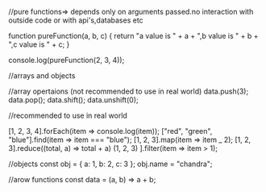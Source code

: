 //pure functions=> depends only on arguments passed.no interaction with outside code or with api's,databases etc

function pureFunction(a, b, c) {
return "a value is " + a + ",b value is " + b + ",c value is " + c;
}

console.log(pureFunction(2, 3, 4));

//arrays and objects

//array opertaions (not recommended to use in real world)
data.push(3);
data.pop();
data.shift();
data.unshift(0);

//recommended to use in real world

[1, 2, 3, 4].forEach(item => console.log(item));
["red", "green", "blue"].find(item => item === "blue");
[1, 2, 3].map(item => item \_ 2);
[1, 2, 3].reduce((total, a) => total + a)
(1, 2, 3)
].filter(item => item > 1);

//objects
const obj = { a: 1, b: 2, c: 3 };
obj.name = "chandra";

//arow functions
const data = (a, b) => a + b;
